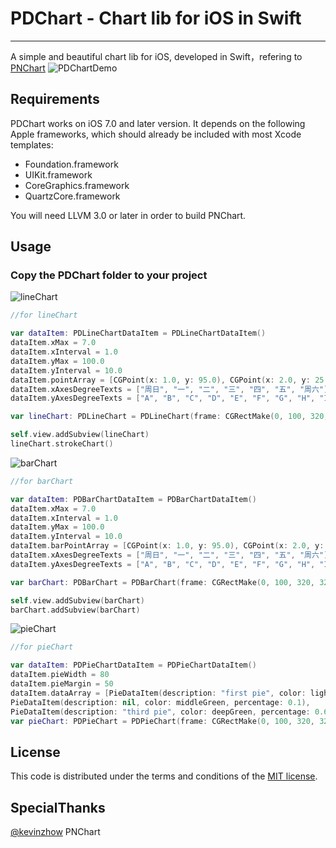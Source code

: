 # PDChart - Chart lib for iOS in Swift
---
A simple and beautiful chart lib for iOS, developed in Swift，refering to [PNChart](https://github.com/kevinzhow/PNChart/)
![PDChartDemo][1]

## Requirements

PDChart works on iOS 7.0 and later version. It depends on the following Apple frameworks, which should already be included with most Xcode templates:

* Foundation.framework
* UIKit.framework
* CoreGraphics.framework
* QuartzCore.framework

You will need LLVM 3.0 or later in order to build PNChart.




## Usage

### Copy the PDChart folder to your project

![lineChart][2]

```swift
//for lineChart

var dataItem: PDLineChartDataItem = PDLineChartDataItem()
dataItem.xMax = 7.0
dataItem.xInterval = 1.0
dataItem.yMax = 100.0
dataItem.yInterval = 10.0
dataItem.pointArray = [CGPoint(x: 1.0, y: 95.0), CGPoint(x: 2.0, y: 25.0), CGPoint(x: 3.0, y: 30.0), CGPoint(x: 4.0, y:50.0), CGPoint(x: 5.0, y: 55.0), CGPoint(x: 6.0, y: 60.0), CGPoint(x: 7.0, y: 90.0)]
dataItem.xAxesDegreeTexts = ["周日", "一", "二", "三", "四", "五", "周六"]
dataItem.yAxesDegreeTexts = ["A", "B", "C", "D", "E", "F", "G", "H", "I", "J"]

var lineChart: PDLineChart = PDLineChart(frame: CGRectMake(0, 100, 320, 320), dataItem: dataItem)

self.view.addSubview(lineChart)
lineChart.strokeChart()

```

![barChart][3]

```swift
//for barChart

var dataItem: PDBarChartDataItem = PDBarChartDataItem()
dataItem.xMax = 7.0
dataItem.xInterval = 1.0
dataItem.yMax = 100.0
dataItem.yInterval = 10.0
dataItem.barPointArray = [CGPoint(x: 1.0, y: 95.0), CGPoint(x: 2.0, y: 25.0), CGPoint(x: 3.0, y: 30.0), CGPoint(x: 4.0, y:50.0), CGPoint(x: 5.0, y: 55.0), CGPoint(x: 6.0, y: 60.0), CGPoint(x: 7.0, y: 90.0)]
dataItem.xAxesDegreeTexts = ["周日", "一", "二", "三", "四", "五", "周六"]
dataItem.yAxesDegreeTexts = ["A", "B", "C", "D", "E", "F", "G", "H", "I", "J"]

var barChart: PDBarChart = PDBarChart(frame: CGRectMake(0, 100, 320, 320), dataItem: dataItem)

self.view.addSubview(barChart)
barChart.addSubview(barChart)

```

![pieChart][4]

```swift
//for pieChart

var dataItem: PDPieChartDataItem = PDPieChartDataItem()
dataItem.pieWidth = 80
dataItem.pieMargin = 50
dataItem.dataArray = [PieDataItem(description: "first pie", color: lightGreen, percentage: 0.3),
PieDataItem(description: nil, color: middleGreen, percentage: 0.1),
PieDataItem(description: "third pie", color: deepGreen, percentage: 0.6)]
var pieChart: PDPieChart = PDPieChart(frame: CGRectMake(0, 100, 320, 320), dataItem: dataItem)
```

## License

This code is distributed under the terms and conditions of the [MIT license](LICENSE).

## SpecialThanks
[@kevinzhow](https://github.com/kevinzhow/PNChart/)  PNChart


[1]: http://hte4mj-resource.stor.sinaapp.com/pdchart/PDChartDemo.gif
[2]: http://hte4mj-resource.stor.sinaapp.com/pdchart/lineChart.png
[3]: http://hte4mj-resource.stor.sinaapp.com/pdchart/barChart.png
[4]: http://hte4mj-resource.stor.sinaapp.com/pdchart/pieChart.png